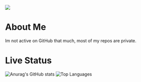 <image src="https://i.imgur.com/xLdwmMU.png"></image>
<h1>About Me</h1>

<p>Im not active on GitHub that much, most of my repos are private.</p>

<h1>Live Status</h1>   

![Anurag's GitHub stats](https://github-readme-stats.vercel.app/api?username=havi11&hide=contribs,prs)
![Top Languages](https://github-readme-stats.vercel.app/api/top-langs/?username=havi11&layout=compact&theme=merko&custom_title=My%20most%20used%20languages&hide_border=true)
<!--
**havi11/havi11** is a ✨ _special_ ✨ repository because its `README.md` (this file) appears on your GitHub profile.

Here are some ideas to get you started:

- 🔭 I’m currently working on ...
- 🌱 I’m currently learning ...
- 👯 I’m looking to collaborate on ...
- 🤔 I’m looking for help with ...
- 💬 Ask me about ...
- 📫 How to reach me: ...
- 😄 Pronouns: ...
- ⚡ Fun fact: ...
-->

